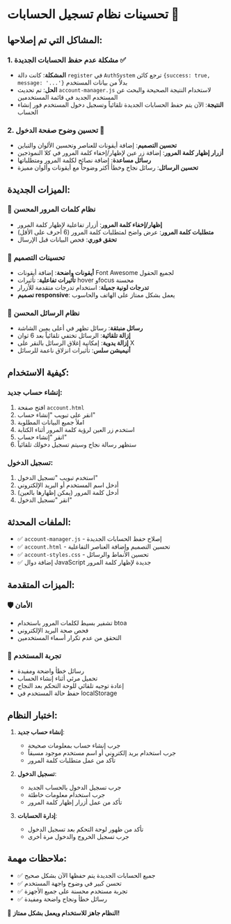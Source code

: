 # تحسينات نظام تسجيل الحسابات 🚀

## المشاكل التي تم إصلاحها:

### 1. مشكلة عدم حفظ الحسابات الجديدة ✅
- **المشكلة**: كانت دالة `register` في `AuthSystem` ترجع كائن `{success: true, message: '...'}` بدلاً من بيانات المستخدم
- **الحل**: تم تحديث `account-manager.js` لاستخدام النتيجة الصحيحة والبحث عن المستخدم الجديد في قائمة المستخدمين
- **النتيجة**: الآن يتم حفظ الحسابات الجديدة تلقائياً وتسجيل دخول المستخدم فور إنشاء الحساب

### 2. تحسين وضوح صفحة الدخول 🎨
- **تحسين التصميم**: إضافة أيقونات للعناصر وتحسين الألوان والتباين
- **أزرار إظهار كلمة المرور**: إضافة زر عين لإظهار/إخفاء كلمة المرور في كلا النموذجين
- **رسائل مساعدة**: إضافة نصائح لكلمة المرور ومتطلباتها
- **تحسين الرسائل**: رسائل نجاح وخطأ أكثر وضوحاً مع أيقونات وألوان مميزة

## الميزات الجديدة:

### 🔐 نظام كلمات المرور المحسن
- **إظهار/إخفاء كلمة المرور**: أزرار تفاعلية لإظهار كلمة المرور
- **متطلبات كلمة المرور**: عرض واضح لمتطلبات كلمة المرور (6 أحرف على الأقل)
- **تحقق فوري**: فحص البيانات قبل الإرسال

### 🎨 تحسينات التصميم
- **أيقونات واضحة**: إضافة أيقونات Font Awesome لجميع الحقول
- **تأثيرات تفاعلية**: تأثيرات hover وfocus محسنة
- **تدرجات لونية جميلة**: استخدام تدرجات متقدمة للأزرار
- **تصميم responsive**: يعمل بشكل ممتاز على الهاتف والحاسوب

### 📱 نظام الرسائل المحسن
- **رسائل منبثقة**: رسائل تظهر في أعلى يمين الشاشة
- **إزالة تلقائية**: الرسائل تختفي تلقائياً بعد 6 ثوان
- **إزالة يدوية**: إمكانية إغلاق الرسائل بالنقر على X
- **أنيميشن سلس**: تأثيرات انزلاق ناعمة للرسائل

## كيفية الاستخدام:

### إنشاء حساب جديد:
1. افتح صفحة `account.html`
2. انقر على تبويب "إنشاء حساب"
3. املأ جميع البيانات المطلوبة
4. استخدم زر العين لرؤية كلمة المرور أثناء الكتابة
5. انقر "إنشاء حساب"
6. ستظهر رسالة نجاح وسيتم تسجيل دخولك تلقائياً

### تسجيل الدخول:
1. استخدم تبويب "تسجيل الدخول"
2. أدخل اسم المستخدم أو البريد الإلكتروني
3. أدخل كلمة المرور (يمكن إظهارها بالعين)
4. انقر "تسجيل الدخول"

## الملفات المحدثة:

- ✅ `account-manager.js` - إصلاح حفظ الحسابات الجديدة
- ✅ `account.html` - تحسين التصميم وإضافة العناصر التفاعلية
- ✅ `account-styles.css` - تحسين الأنماط والرسائل
- ✅ إضافة دوال JavaScript جديدة لإظهار كلمة المرور

## الميزات المتقدمة:

### 🛡️ الأمان
- تشفير بسيط لكلمات المرور باستخدام btoa
- فحص صحة البريد الإلكتروني
- التحقق من عدم تكرار أسماء المستخدمين

### 🎯 تجربة المستخدم
- رسائل خطأ واضحة ومفيدة
- تحميل مرئي أثناء إنشاء الحساب
- إعادة توجيه تلقائي للوحة التحكم بعد النجاح
- حفظ حالة المستخدم في localStorage

## اختبار النظام:

1. **إنشاء حساب جديد**:
   - جرب إنشاء حساب بمعلومات صحيحة
   - جرب استخدام بريد إلكتروني أو اسم مستخدم موجود مسبقاً
   - تأكد من عمل متطلبات كلمة المرور

2. **تسجيل الدخول**:
   - جرب تسجيل الدخول بالحساب الجديد
   - جرب استخدام معلومات خاطئة
   - تأكد من عمل أزرار إظهار كلمة المرور

3. **إدارة الحسابات**:
   - تأكد من ظهور لوحة التحكم بعد تسجيل الدخول
   - جرب تسجيل الخروج والدخول مرة أخرى

## ملاحظات مهمة:

- ✅ جميع الحسابات الجديدة يتم حفظها الآن بشكل صحيح
- ✅ تحسن كبير في وضوح واجهة المستخدم
- ✅ تجربة مستخدم محسنة على جميع الأجهزة
- ✅ رسائل خطأ ونجاح واضحة ومفيدة

🎉 **النظام جاهز للاستخدام ويعمل بشكل ممتاز!**
